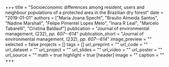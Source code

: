 +++
title = "Socioeconomic differences among resident, users and neighbour populations of a protected area in the Brazilian dry forest"
date = "2019-01-01"
authors = ["Maria Joana Specht", "Braulio Almeida Santos", "Nadine Marshall", "Felipe Pimentel Lopes Melo", "Inara R Leal", "Marcelo Tabarelli", "Cristina Baldauf"]
publication = "Journal of environmental management, (232), _pp. 607--614_"
publication_short = "Journal of environmental management, (232), _pp. 607--614_"
image_preview = ""
selected = false
projects = []
tags = []
url_preprint = ""
url_code = ""
url_dataset = ""
url_project = ""
url_slides = ""
url_video = ""
url_poster = ""
url_source = ""
math = true
highlight = true
[header]
image = ""
caption = ""
+++
